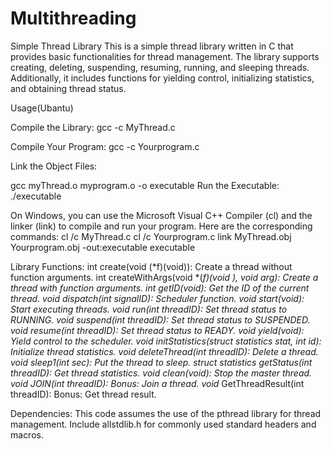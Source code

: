 # Multithreading

Simple Thread Library
This is a simple thread library written in C that provides basic functionalities for thread management. 
The library supports creating, deleting, suspending, resuming, running, and sleeping threads. Additionally, it includes functions for yielding control, initializing statistics, and obtaining thread status.

Usage(Ubantu)

Compile the Library:
gcc -c MyThread.c

Compile Your Program:
gcc -c Yourprogram.c

Link the Object Files:

gcc myThread.o myprogram.o -o executable
Run the Executable:
./executable

On Windows, you can use the Microsoft Visual C++ Compiler (cl) and the linker (link) to compile and run your program.
Here are the corresponding commands:
cl /c MyThread.c
cl /c Yourprogram.c
link MyThread.obj Yourprogram.obj -out:executable
executable

Library Functions:
int create(void (*f)(void)): Create a thread without function arguments.
int createWithArgs(void *(*f)(void *), void *arg): Create a thread with function arguments.
int getID(void): Get the ID of the current thread.
void dispatch(int signalID): Scheduler function.
void start(void): Start executing threads.
void run(int threadID): Set thread status to RUNNING.
void suspend(int threadID): Set thread status to SUSPENDED.
void resume(int threadID): Set thread status to READY.
void yield(void): Yield control to the scheduler.
void initStatistics(struct statistics* stat, int id): Initialize thread statistics.
void deleteThread(int threadID): Delete a thread.
void sleep1(int sec): Put the thread to sleep.
struct statistics* getStatus(int threadID): Get thread statistics.
void clean(void): Stop the master thread.
void JOIN(int threadID): Bonus: Join a thread.
void* GetThreadResult(int threadID): Bonus: Get thread result.

Dependencies:
This code assumes the use of the pthread library for thread management.
Include allstdlib.h for commonly used standard headers and macros.
